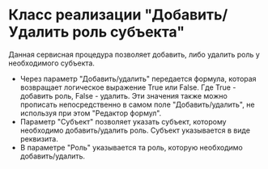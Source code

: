﻿# Класс реализации "Добавить/Удалить роль субъекта"

Данная сервисная процедура позволяет добавить, либо удалить роль у необходимого субъекта. 

* Через параметр "Добавить/удалить" передается формула, которая возвращает логическое выражение True или False. Где True - добавить роль, False - удалить. Эти значения также можно прописать непосредственно в самом поле "Добавить/удалить", не используя при этом "Редактор формул". 
* Параметр "Субъект" позволяет указать субъект, которому необходимо добавить/удалить роль. Субъект указывается в виде реквизита. 
* В параметре "Роль" указывается та роль, которую необходимо добавить/удалить. 
